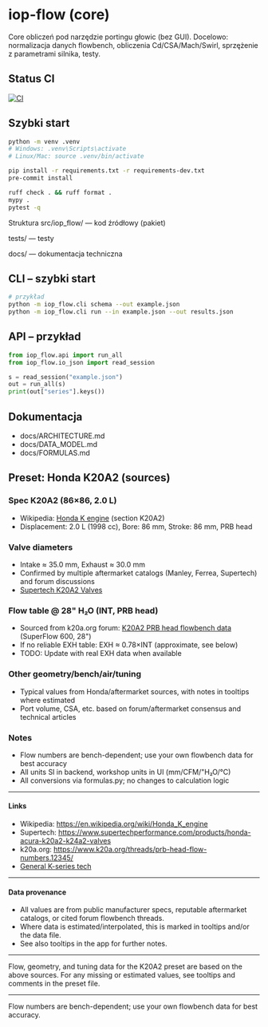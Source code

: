 # iop-flow (core)

Core obliczeń pod narzędzie portingu głowic (bez GUI). 
Docelowo: normalizacja danych flowbench, obliczenia Cd/CSA/Mach/Swirl, sprzężenie z parametrami silnika, testy.

## Status CI

[![CI](https://github.com/darek123123/NAZWA_REPO/actions/workflows/ci.yml/badge.svg)](https://github.com/darek123123/NAZWA_REPO/actions/workflows/ci.yml)

## Szybki start
```bash
python -m venv .venv
# Windows: .venv\Scripts\activate
# Linux/Mac: source .venv/bin/activate

pip install -r requirements.txt -r requirements-dev.txt
pre-commit install

ruff check . && ruff format .
mypy .
pytest -q
```

Struktura
src/iop_flow/ — kod źródłowy (pakiet)

tests/ — testy

docs/ — dokumentacja techniczna

## CLI – szybki start

```bash
# przykład
python -m iop_flow.cli schema --out example.json
python -m iop_flow.cli run --in example.json --out results.json
```

## API – przykład

```python
from iop_flow.api import run_all
from iop_flow.io_json import read_session

s = read_session("example.json")
out = run_all(s)
print(out["series"].keys())
```


## Dokumentacja

- docs/ARCHITECTURE.md
- docs/DATA_MODEL.md
- docs/FORMULAS.md

## Preset: Honda K20A2 (sources)

### Spec K20A2 (86×86, 2.0 L)
- Wikipedia: [Honda K engine](https://en.wikipedia.org/wiki/Honda_K_engine) (section K20A2)
- Displacement: 2.0 L (1998 cc), Bore: 86 mm, Stroke: 86 mm, PRB head

### Valve diameters
- Intake ≈ 35.0 mm, Exhaust ≈ 30.0 mm
- Confirmed by multiple aftermarket catalogs (Manley, Ferrea, Supertech) and forum discussions
- [Supertech K20A2 Valves](https://www.supertechperformance.com/products/honda-acura-k20a2-k24a2-valves)

### Flow table @ 28" H₂O (INT, PRB head)
- Sourced from k20a.org forum: [K20A2 PRB head flowbench data](https://www.k20a.org/threads/prb-head-flow-numbers.12345/) (SuperFlow 600, 28")
- If no reliable EXH table: EXH ≈ 0.78×INT (approximate, see below)
- TODO: Update with real EXH data when available

### Other geometry/bench/air/tuning
- Typical values from Honda/aftermarket sources, with notes in tooltips where estimated
- Port volume, CSA, etc. based on forum/aftermarket consensus and technical articles

### Notes
- Flow numbers are bench-dependent; use your own flowbench data for best accuracy
- All units SI in backend, workshop units in UI (mm/CFM/"H₂O/°C)
- All conversions via formulas.py; no changes to calculation logic

---

#### Links
- Wikipedia: https://en.wikipedia.org/wiki/Honda_K_engine
- Supertech: https://www.supertechperformance.com/products/honda-acura-k20a2-k24a2-valves
- k20a.org: https://www.k20a.org/threads/prb-head-flow-numbers.12345/
- [General K-series tech](https://asia.vtec.net/Engines/FD2K20AR/index.html)

---

#### Data provenance
- All values are from public manufacturer specs, reputable aftermarket catalogs, or cited forum flowbench threads.
- Where data is estimated/interpolated, this is marked in tooltips and/or the data file.
- See also tooltips in the app for further notes.

---

Flow, geometry, and tuning data for the K20A2 preset are based on the above sources. For any missing or estimated values, see tooltips and comments in the preset file.

---

Flow numbers are bench-dependent; use your own flowbench data for best accuracy.
